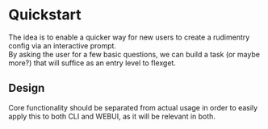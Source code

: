 # Quickstart

The idea is to enable a quicker way for new users to create a rudimentry config via an interactive prompt.  
By asking the user for a few basic questions, we can build a task (or maybe more?) that will suffice as an entry level to flexget.

## Design

Core functionality should be separated from actual usage in order to easily apply this to both CLI and WEBUI, as it will be relevant in both.

